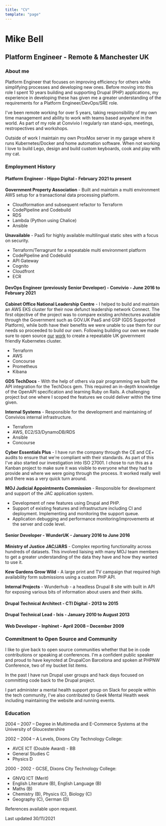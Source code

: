 ```yaml
---
title: "CV"
template: "page"
---
```


# Mike Bell
## Platform Engineer - Remote & Manchester UK

### About me

Platform Engineer that focuses on improving efficiency for others while simplifying processes and developing new ones. Before moving into this role I spent 10 years building and supporting Drupal (PHP) applications, my experience in developing these has given me a greater understanding of the requirements for a Platform Engineer/DevOps/SRE role.

I've been remote working for over 5 years, taking responsibility of my own time management and ability to work with teams based anywhere in the world. As part of my role at Convivio I regularly ran stand-ups, meetings, restropectives and workshops.

Outside of work I maintain my own ProxMox server in my garage where it runs Kubernetes/Docker and home automation software. When not working I love to build Lego, design and build custom keyboards, cook and play with my cat.

### Employment History

#### Platform Engineer - Hippo Digital - February 2021 to present

**Government Property Association** - Built and maintain a multi environment AWS setup for a transactional data processing platform.

* Cloudformation and subsequent refactor to Terraform
* CodePipeline and Codebuild
* RDS
* Lambda (Python using Chalice)
* Ansible

**Unavailable** - PaaS for highly available multilingual static sites with a focus on security.

* Terraform/Terragrunt for a repeatable multi environment platform
* CodePipeline and Codebuild
* API Gateway
* Cognito
* Cloudfront
* ECR

#### DevOps Engineer (previously Senior Developer) - Convivio - June 2016 to February 2021

**Cabinet Office National Leadership Centre** - I helped to build and maintain an AWS EKS cluster for their now defunct leadership network Connect. The first objective of the project was to compare existing architectures available through the Government such as GOV.UK PaaS and GSP (GDS Supported Platform), while both have their benefits we were unable to use them for our needs so proceeded to build our own. Following building our own we made sure to open source [our](https://github.com/cabinetoffice/national-leadership-centre-terragrunt) [work](https://github.com/cabinetoffice/national-leadership-centre-terraform) to create a repeatable UK government friendly Kubernetes cluster.

* Terraform
* AWS
* Concourse
* Prometheus
* Kibana

**GDS TechDocs** - With the help of others via pair programming we built the API integration for the TechDocs gem. This required an in-depth knowledge of the OpenAPI specification and learning Ruby on Rails. A challenging project but one where I scoped the features we could deliver within the time given.

**Internal Systems** - Responsible for the development and maintaining of Convivios internal infrastructure.

* Terraform
* AWS, EC2/S3/DynamoDB/RDS
* Ansible
* Concourse

**Cyber Essentials Plus** - I have run the company through the CE and CE+ audits to ensure that we're compliant with their standards. As part of this I've also started our investigation into ISO 27001. I chose to run this as a Kanban project to make sure it was visible to everyone what they had to provide and where we were going through the process. It worked really well and there was a very quick turn around.

**MOJ Judicial Appointments Commission** - Responsible for development and support of the JAC application system.

* Development of new features using Drupal and PHP.
* Support of existing features and infrastructure including CI and deployment. Implementing and monitoring the support queue.
* Application debugging and performance monitoring/improvements at the server and code level.

#### Senior Developer - WunderUK - January 2016 to June 2016

**Ministry of Justice JAC/JARS** - Complex reporting functionality across hundreds of datasets. This involved liaising with many MOJ team members to get a greater understanding of the data they have and how they wanted to use it.

**Kew Gardens Grow Wild** - A large print and TV campaign that required high availability form submissions using a custom PHP API.

**Internal Projects** - Wunderhub - a headless Drupal 8 site with built in API for exposing various bits of information about users and their skills.

#### Drupal Technical Architect - CTI Digital - 2013 to 2015

#### Drupal Technical Lead - Ixis - January 2010 to August 2013

#### Web Developer - Inphinet - April 2008 – December 2009

### Commitment to Open Source and Community

I like to give back to open source communities whether that be in code contributions or speaking at conferences. I'm a confident public speaker and proud to have keynoted at DrupalCon Barcelona and spoken at PHPNW Conference, two of my bucket list items.

In the past I have run Drupal user groups and hack days focused on committing code back to the Drupal project.

I part administer a mental health support group on Slack for people within the tech community, I've also contributed to Geek Mental Health week including maintaining the website and running events.

### Education

2004 – 2007 – Degree in Multimedia and E-Commerce Systems at the University of Gloucestershire

2002 – 2004 – A Levels, Dixons City Technology College:

* AVCE ICT (Double Award) - BB
* General Studies C
* Physics D

2000 - 2002 - GCSE, Dixons City Technology College:

* GNVQ ICT (Merit)
* English Literature (B), English Language (B)
* Maths (B)
* Chemistry (B), Physics (C), Biology (C)
* Geography (C), German (D)

References available upon request.

Last updated 30/11/2021